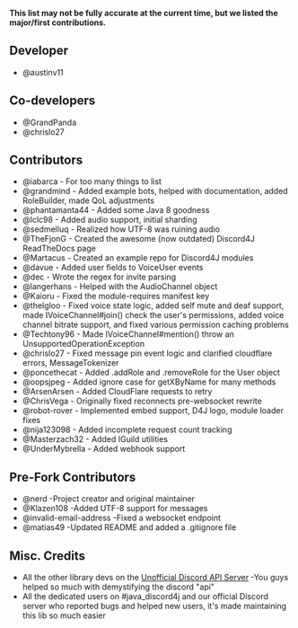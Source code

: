 **This list may not be fully accurate at the current time, but we listed the major/first contributions.**

## Developer
* @austinv11

## Co-developers
* @GrandPanda
* @chrislo27

## Contributors
* @iabarca - For too many things to list
* @grandmind - Added example bots, helped with documentation, added RoleBuilder, made QoL adjustments
* @phantamanta44 - Added some Java 8 goodness
* @lclc98 - Added audio support, initial sharding
* @sedmelluq - Realized how UTF-8 was ruining audio
* @TheFjonG - Created the awesome (now outdated) Discord4J ReadTheDocs page
* @Martacus - Created an example repo for Discord4J modules
* @davue - Added user fields to VoiceUser events
* @dec - Wrote the regex for invite parsing
* @langerhans - Helped with the AudioChannel object
* @Kaioru - Fixed the module-requires manifest key
* @theIgloo - Fixed voice state logic, added self mute and deaf support, made IVoiceChannel#join() check the user's 
 permissions, added voice channel bitrate support, and fixed various permission caching problems
* @Techtony96 - Made IVoiceChannel#mention() throw an UnsupportedOperationException
* @chrislo27 - Fixed message pin event logic and clarified cloudflare errors, MessageTokenizer
* @poncethecat - Added .addRole and .removeRole for the User object
* @oopsjpeg - Added ignore case for getXByName for many methods
* @ArsenArsen - Added CloudFlare requests to retry
* @ChrisVega - Originally fixed reconnects pre-websocket rewrite
* @robot-rover - Implemented embed support, D4J logo, module loader fixes
* @nija123098 - Added incomplete request count tracking
* @Masterzach32 - Added IGuild utilities
* @UnderMybrella - Added webhook support

## Pre-Fork Contributors
* @nerd -Project creator and original maintainer
* @Klazen108 -Added UTF-8 support for messages
* @invalid-email-address -Fixed a websocket endpoint
* @matias49 -Updated README and added a .gitignore file

## Misc. Credits
* All the other library devs on the [Unofficial Discord API Server](https://discord.gg/0SBTUU1wZTU7PCok) -You guys helped so 
much with demystifying the discord "api"
* All the dedicated users on #java_discord4j and our official Discord server who reported bugs and helped new users, it's made maintaining this lib so much easier
